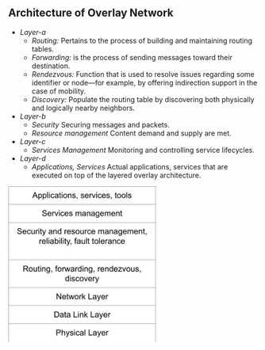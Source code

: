 ## Architecture of Overlay Network
- *Layer-a*
  - *Routing:* Pertains to the process of building and maintaining routing tables. 
  - *Forwarding:* is the process of sending messages toward their destination.
  - *Rendezvous:* Function that is used to resolve issues regarding some identifier or node—for example, by offering indirection support in the case of mobility.
  - *Discovery:* Populate the routing table by discovering both physically and logically nearby neighbors.
- *Layer-b*
  - *Security* Securing messages and packets. 
  - *Resource management* Content demand and supply are met. 
- *Layer-c*
  - *Services Management* Monitoring and controlling service lifecycles.
- *Layer-d*
  - *Applications, Services* Actual applications, services that are executed on top of the layered overlay architecture.

<img src=Overlay_Network.jpg width=300 />
